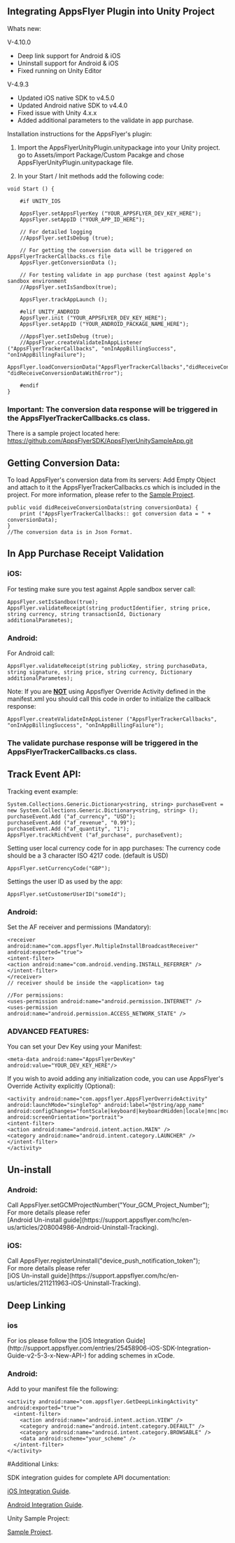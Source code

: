 
<h2>Integrating AppsFlyer Plugin into Unity Project</h2>

Whats new:

V-4.10.0 <br>
- Deep link support for Android & iOS<br>
- Uninstall support for Android & iOS<br>
- Fixed running on Unity Editor<br>

V-4.9.3 <br>
- Updated iOS native SDK to v4.5.0<br>
- Updated Android native SDK to v4.4.0<br>
- Fixed issue with Unity 4.x.x<br>
- Added additional parameters to the validate in app purchase.<br>


Installation instructions for the AppsFlyer's plugin:

1. Import the AppsFlyerUnityPlugin.unitypackage into your Unity project. go to Assets/import Package/Custom Pacakge and chose AppsFlyerUnityPlugin.unitypackage file.


2. In your Start / Init methods add the following code:

<pre><code>void Start () {
		
	#if UNITY_IOS

    AppsFlyer.setAppsFlyerKey ("YOUR_APPSFLYER_DEV_KEY_HERE");
	AppsFlyer.setAppID ("YOUR_APP_ID_HERE");
		
	// For detailed logging
	//AppsFlyer.setIsDebug (true); 
		
	// For getting the conversion data will be triggered on AppsFlyerTrackerCallbacks.cs file
	AppsFlyer.getConversionData (); 
		
	// For testing validate in app purchase (test against Apple's sandbox environment
	//AppsFlyer.setIsSandbox(true); 		
	
	AppsFlyer.trackAppLaunch ();

	#elif UNITY_ANDROID
	AppsFlyer.init ("YOUR_APPSFLYER_DEV_KEY_HERE"); 
    AppsFlyer.setAppID ("YOUR_ANDROID_PACKAGE_NAME_HERE"); 

	//AppsFlyer.setIsDebug (true);
	//AppsFlyer.createValidateInAppListener ("AppsFlyerTrackerCallbacks", "onInAppBillingSuccess", "onInAppBillingFailure");
	AppsFlyer.loadConversionData("AppsFlyerTrackerCallbacks","didReceiveConversionData", "didReceiveConversionDataWithError");

	#endif
}	</code></pre>

<h3>Important: The conversion data response will be triggered in the AppsFlyerTrackerCallbacks.cs class.</h3>

	
There is a sample project located here:
https://github.com/AppsFlyerSDK/AppsFlyerUnitySampleApp.git


<h2>Getting Conversion Data:</h2>

To load AppsFlyer's conversion data from its servers:
Add Empty Object and attach to it the AppsFlyerTrackerCallbacks.cs which is included in the project.
For more information, please refer to the <a href="https://github.com/AppsFlyerSDK/AppsFlyerUnitySampleApp">Sample Project</a>.

<pre><code>public void didReceiveConversionData(string conversionData) {
	print ("AppsFlyerTrackerCallbacks:: got conversion data = " + conversionData);
}
//The conversion data is in Json Format.
</code></pre>


<h2>In App Purchase Receipt Validation</h2>
<h3>iOS:</h3>

For testing make sure you test against Apple sandbox server call:
<pre><code>AppsFlyer.setIsSandbox(true);
AppsFlyer.validateReceipt(string productIdentifier, string price, string currency, string transactionId, Dictionary<string,string> additionalParametes);
</code></pre>

<h3>Android:</h3>
For Android call:
<pre><code>AppsFlyer.validateReceipt(string publicKey, string purchaseData, string signature, string price, string currency, Dictionary<string,string> additionalParametes);
</code></pre>

Note: If you are <b><u>NOT</u></b> using Appsflyer Override Activity defined in the manifest.xml
you should call this code in order to initialize the callback response:

<pre><code>AppsFlyer.createValidateInAppListener ("AppsFlyerTrackerCallbacks", "onInAppBillingSuccess", "onInAppBillingFailure");</code></pre>
					

				
<h3>The validate purchase response will be triggered in the AppsFlyerTrackerCallbacks.cs class.</h3>


Track Event API:
---------------

Tracking event example:
		
	System.Collections.Generic.Dictionary<string, string> purchaseEvent = new System.Collections.Generic.Dictionary<string, string> ();
	purchaseEvent.Add ("af_currency", "USD");
	purchaseEvent.Add ("af_revenue", "0.99");
	purchaseEvent.Add ("af_quantity", "1");
	AppsFlyer.trackRichEvent ("af_purchase", purchaseEvent);


Setting user local currency code for in app purchases:
The currency code should be a 3 character ISO 4217 code. (default is USD)    
<pre><code>AppsFlyer.setCurrencyCode("GBP");
</code></pre>

Settings the user ID as used by the app:
<pre><code>AppsFlyer.setCustomerUserID("someId");
</code></pre>



<h3>Android:</h3>

Set the AF receiver and permissions (Mandatory):

    <receiver android:name="com.appsflyer.MultipleInstallBroadcastReceiver" android:exported="true">
    <intent-filter>
    <action android:name="com.android.vending.INSTALL_REFERRER" />
    </intent-filter>
    </receiver>
    // receiver should be inside the <application> tag

    //For permissions:
    <uses-permission android:name="android.permission.INTERNET" />
    <uses-permission android:name="android.permission.ACCESS_NETWORK_STATE" />


<h3>ADVANCED FEATURES:</h3>

You can set your Dev Key using your Manifest:

	<meta-data android:name="AppsFlyerDevKey" android:value="YOUR_DEV_KEY_HERE"/>


If you wish to avoid adding any initialization code, you can use AppsFlyer's Override Activity explicitly (Optional):

    <activity android:name="com.appsflyer.AppsFlyerOverrideActivity" android:launchMode="singleTop" android:label="@string/app_name" android:configChanges="fontScale|keyboard|keyboardHidden|locale|mnc|mcc|navigation|orientation|screenLayout|screenSize|smallestScreenSize|uiMode|touchscreen" android:screenOrientation="portrait">
    <intent-filter>
    <action android:name="android.intent.action.MAIN" />
    <category android:name="android.intent.category.LAUNCHER" />
    </intent-filter>
    </activity>


<h2> Un-install </h2>
<h3>Android:</h3>
Call AppsFlyer.setGCMProjectNumber("Your_GCM_Project_Number");
<br> For more details please refer<br> [Android Un-install guide](https://support.appsflyer.com/hc/en-us/articles/208004986-Android-Uninstall-Tracking).

<h3>iOS:</h3>
Call AppsFlyer.registerUninstall("device_push_notification_token");
<br> For more details please refer<br> [iOS Un-install guide](https://support.appsflyer.com/hc/en-us/articles/211211963-iOS-Uninstall-Tracking).


<h2> Deep Linking </h2>
<h3>ios</h3>
For ios please follow the [iOS Integration Guide](http://support.appsflyer.com/entries/25458906-iOS-SDK-Integration-Guide-v2-5-3-x-New-API-) for adding schemes in xCode.

<h3>Android:</h3>
Add to your manifest file the following:

	<activity android:name="com.appsflyer.GetDeepLinkingActivity" android:exported="true">
      <intent-filter>
        <action android:name="android.intent.action.VIEW" />
        <category android:name="android.intent.category.DEFAULT" />
        <category android:name="android.intent.category.BROWSABLE" />
        <data android:scheme="your_scheme" />
      </intent-filter>
    </activity>


#Additional Links:

SDK integration guides for complete API documentation:

[iOS Integration Guide](http://support.appsflyer.com/entries/25458906-iOS-SDK-Integration-Guide-v2-5-3-x-New-API-).

[Android Integration Guide](http://support.appsflyer.com/entries/22801952-Android-SDK-Integration-Guide).

Unity Sample Project:

[Sample Project](https://github.com/AppsFlyerSDK/AppsFlyerUnitySampleApp).

